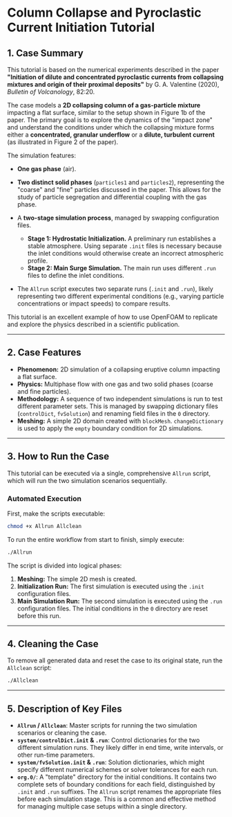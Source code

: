 # Column Collapse and Pyroclastic Current Initiation Tutorial

## 1. Case Summary

This tutorial is based on the numerical experiments described in the paper **"Initiation of dilute and concentrated pyroclastic currents from collapsing mixtures and origin of their proximal deposits"** by G. A. Valentine (2020), *Bulletin of Volcanology*, 82:20.

The case models a **2D collapsing column of a gas-particle mixture** impacting a flat surface, similar to the setup shown in Figure 1b of the paper. The primary goal is to explore the dynamics of the "impact zone" and understand the conditions under which the collapsing mixture forms either a **concentrated, granular underflow** or a **dilute, turbulent current** (as illustrated in Figure 2 of the paper).

The simulation features:
-   **One gas phase** (air).
-   **Two distinct solid phases** (`particles1` and `particles2`), representing the "coarse" and "fine" particles discussed in the paper. This allows for the study of particle segregation and differential coupling with the gas phase.
-   A **two-stage simulation process**, managed by swapping configuration files.
    -   **Stage 1: Hydrostatic Initialization.** A preliminary run establishes a stable atmosphere. Using separate `.init` files is necessary because the inlet conditions would otherwise create an incorrect atmospheric profile.
    -   **Stage 2: Main Surge Simulation.** The main run uses different `.run` files to define the inlet conditions.

-    The `Allrun` script executes two separate runs (`.init` and `.run`), likely representing two different experimental conditions (e.g., varying particle concentrations or impact speeds) to compare results.

This tutorial is an excellent example of how to use OpenFOAM to replicate and explore the physics described in a scientific publication.

---

## 2. Case Features

-   **Phenomenon:** 2D simulation of a collapsing eruptive column impacting a flat surface.
-   **Physics:** Multiphase flow with one gas and two solid phases (coarse and fine particles).
-   **Methodology:** A sequence of two independent simulations is run to test different parameter sets. This is managed by swapping dictionary files (`controlDict`, `fvSolution`) and renaming field files in the `0` directory.
-   **Meshing:** A simple 2D domain created with `blockMesh`. `changeDictionary` is used to apply the `empty` boundary condition for 2D simulations.

---

## 3. How to Run the Case

This tutorial can be executed via a single, comprehensive `Allrun` script, which will run the two simulation scenarios sequentially.

### Automated Execution

First, make the scripts executable:
```bash
chmod +x Allrun Allclean
```

To run the entire workflow from start to finish, simply execute:
```bash
./Allrun
```

The script is divided into logical phases:
1.  **Meshing:** The simple 2D mesh is created.
2.  **Initialization Run:** The first simulation is executed using the `.init` configuration files.
3.  **Main Simulation Run:** The second simulation is executed using the `.run` configuration files. The initial conditions in the `0` directory are reset before this run.

---

## 4. Cleaning the Case

To remove all generated data and reset the case to its original state, run the `Allclean` script:
```bash
./Allclean
```

---

## 5. Description of Key Files

-   **`Allrun` / `Allclean`**: Master scripts for running the two simulation scenarios or cleaning the case.
-   **`system/controlDict.init` & `.run`**: Control dictionaries for the two different simulation runs. They likely differ in end time, write intervals, or other run-time parameters.
-   **`system/fvSolution.init` & `.run`**: Solution dictionaries, which might specify different numerical schemes or solver tolerances for each run.
-   **`org.0/`**: A "template" directory for the initial conditions. It contains two complete sets of boundary conditions for each field, distinguished by `.init` and `.run` suffixes. The `Allrun` script renames the appropriate files before each simulation stage. This is a common and effective method for managing multiple case setups within a single directory.
